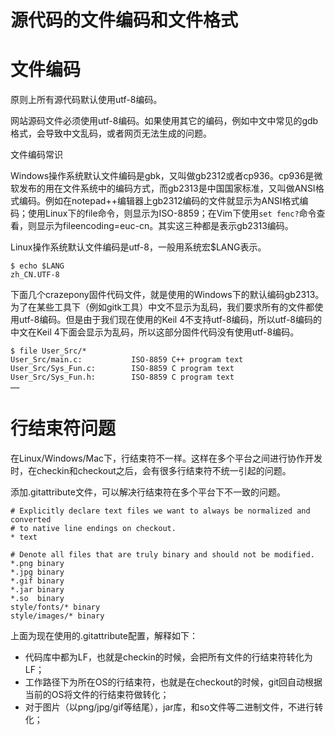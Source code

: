 
#  源代码的文件编码和文件格式


文件编码
=============
原则上所有源代码默认使用utf-8编码。

网站源码文件必须使用utf-8编码。如果使用其它的编码，例如中文中常见的gdb格式，会导致中文乱码，或者网页无法生成的问题。

文件编码常识

Windows操作系统默认文件编码是gbk，又叫做gb2312或者cp936。cp936是微软发布的用在文件系统中的编码方式，而gb2313是中国国家标准，又叫做ANSI格式编码。例如在notepad++编辑器上gb2312编码的文件就显示为ANSI格式编码；使用Linux下的file命令，则显示为ISO-8859；在Vim下使用`set fenc?`命令查看，则显示为fileencoding=euc-cn。其实这三种都是表示gb2313编码。

Linux操作系统默认文件编码是utf-8，一般用系统宏$LANG表示。

~~~
$ echo $LANG
zh_CN.UTF-8
~~~

下面几个crazepony固件代码文件，就是使用的Windows下的默认编码gb2313。为了在某些工具下（例如gitk工具）中文不显示为乱码，我们要求所有的文件都使用utf-8编码。但是由于我们现在使用的Keil 4不支持utf-8编码，所以utf-8编码的中文在Keil 4下面会显示为乱码，所以这部分固件代码没有使用utf-8编码。

~~~
$ file User_Src/*
User_Src/main.c:           ISO-8859 C++ program text
User_Src/Sys_Fun.c:        ISO-8859 C program text
User_Src/Sys_Fun.h:        ISO-8859 C program text
……
~~~



行结束符问题
=============
在Linux/Windows/Mac下，行结束符不一样。这样在多个平台之间进行协作开发时，在checkin和checkout之后，会有很多行结束符不统一引起的问题。

添加.gitattribute文件，可以解决行结束符在多个平台下不一致的问题。

~~~
# Explicitly declare text files we want to always be normalized and converted 
# to native line endings on checkout.
* text

# Denote all files that are truly binary and should not be modified.
*.png binary
*.jpg binary
*.gif binary
*.jar binary
*.so  binary
style/fonts/* binary
style/images/* binary
~~~

上面为现在使用的.gitattribute配置，解释如下：

* 代码库中都为LF，也就是checkin的时候，会把所有文件的行结束符转化为LF；
* 工作路径下为所在OS的行结束符，也就是在checkout的时候，git回自动根据当前的OS将文件的行结束符做转化；
* 对于图片（以png/jpg/gif等结尾），jar库，和so文件等二进制文件，不进行转化；
